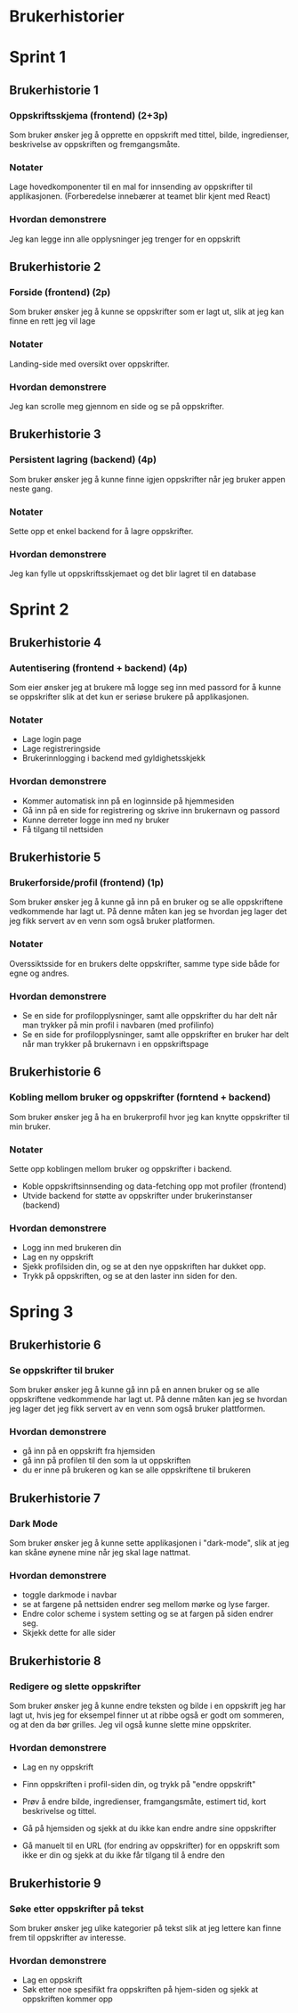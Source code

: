 # Brukerhistorier

# Sprint 1

## Brukerhistorie 1
### Oppskriftsskjema (frontend) (2+3p)
Som bruker ønsker jeg å opprette en oppskrift med tittel, bilde, ingredienser, beskrivelse av oppskriften og fremgangsmåte. 
### Notater
Lage hovedkomponenter til en mal for innsending av oppskrifter til applikasjonen. (Forberedelse innebærer at teamet blir kjent med React)
### Hvordan demonstrere
Jeg kan legge inn alle opplysninger jeg trenger for en oppskrift

## Brukerhistorie 2
### Forside (frontend) (2p)
Som bruker ønsker jeg å kunne se oppskrifter som er lagt ut, slik at jeg kan finne en rett jeg vil lage
### Notater
Landing-side med oversikt over oppskrifter.
### Hvordan demonstrere
Jeg kan scrolle meg gjennom en side og se på oppskrifter.

## Brukerhistorie 3
### Persistent lagring (backend) (4p)
Som bruker ønsker jeg å kunne finne igjen oppskrifter når jeg bruker appen neste gang.
### Notater
Sette opp et enkel backend for å lagre oppskrifter. 
### Hvordan demonstrere
Jeg kan fylle ut oppskriftsskjemaet og det blir lagret til en database

# Sprint 2

## Brukerhistorie 4
### Autentisering (frontend + backend) (4p)
Som eier ønsker jeg at brukere må logge seg inn med passord for å kunne se oppskrifter slik at det kun er seriøse brukere på applikasjonen.
### Notater
- Lage login page
- Lage registreringside
- Brukerinnlogging i backend med gyldighetsskjekk
### Hvordan demonstrere
- Kommer automatisk inn på en loginnside på hjemmesiden
- Gå inn på en side for registrering og skrive inn brukernavn og passord
- Kunne derreter logge inn med ny bruker
- Få tilgang til nettsiden

## Brukerhistorie 5
### Brukerforside/profil (frontend) (1p)
Som bruker ønsker jeg å kunne gå inn på en bruker og se alle oppskriftene vedkommende har lagt ut.
På denne måten kan jeg se hvordan jeg lager det jeg fikk servert av en venn som også bruker platformen.
### Notater
Overssiktsside for en brukers delte oppskrifter, samme type side både for egne og andres.
### Hvordan demonstrere
- Se en side for profilopplysninger, samt alle oppskrifter du har delt når man trykker på min profil i navbaren (med profilinfo)
- Se en side for profilopplysninger, samt alle oppskrifter en bruker har delt når man trykker på brukernavn i en oppskriftspage
## Brukerhistorie 6
### Kobling mellom bruker og oppskrifter (forntend + backend)
Som bruker ønsker jeg å ha en brukerprofil hvor jeg kan knytte oppskrifter til min bruker.
### Notater
Sette opp koblingen mellom bruker og oppskrifter i backend.

- Koble oppskriftsinnsending og data-fetching opp mot profiler (frontend)
- Utvide backend for støtte av oppskrifter under brukerinstanser (backend)
### Hvordan demonstrere
- Logg inn med brukeren din
- Lag en ny oppskrift
- Sjekk profilsiden din, og se at den nye oppskriften har dukket opp.
- Trykk på oppskriften, og se at den laster inn siden for den.

# Spring 3

## Brukerhistorie 6
### Se oppskrifter til bruker
Som bruker ønsker jeg å kunne gå inn på en annen bruker og se alle oppskriftene vedkommende har lagt ut. På denne måten kan jeg se hvordan jeg lager det jeg fikk servert av en venn som også bruker plattformen.

### Hvordan demonstrere
- gå inn på en oppskrift fra hjemsiden
- gå inn på profilen til den som la ut oppskriften
- du er inne på brukeren og kan se alle oppskriftene til brukeren

## Brukerhistorie 7
### Dark Mode
Som bruker ønsker jeg å kunne sette applikasjonen i "dark-mode", slik at jeg kan skåne øynene mine når jeg skal lage nattmat.

### Hvordan demonstrere
- toggle darkmode i navbar
- se at fargene på nettsiden endrer seg mellom mørke og lyse farger. 
- Endre color scheme i system setting og se at fargen på siden endrer seg. 
- Skjekk dette for alle sider

## Brukerhistorie 8
### Redigere og slette oppskrifter
Som bruker ønsker jeg å kunne endre teksten og bilde i en oppskrift jeg har lagt ut, hvis jeg for eksempel finner ut at ribbe også er godt om sommeren, og at den da bør grilles. Jeg vil også kunne slette mine oppskriter.

### Hvordan demonstrere
- Lag en ny oppskrift
- Finn oppskriften i profil-siden din, og trykk på "endre oppskrift"
- Prøv å endre bilde, ingredienser, framgangsmåte, estimert tid, kort beskrivelse og tittel. 

- Gå på hjemsiden og sjekk at du ikke kan endre andre sine oppskrifter
- Gå manuelt til en URL (for endring av oppskrifter) for en oppskrift som ikke er din og sjekk at du ikke får tilgang til å endre den

## Brukerhistorie 9
### Søke etter oppskrifter på tekst
Som bruker ønsker jeg ulike kategorier på tekst slik at jeg lettere kan finne frem til oppskrifter av interesse.

### Hvordan demonstrere
- Lag en oppskrift
- Søk etter noe spesifikt fra oppskriften på hjem-siden og sjekk at oppskriften kommer opp
